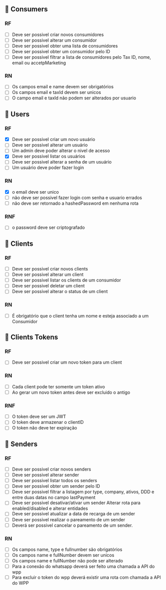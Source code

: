 
## :pushpin: Consumers
  ### RF
  - [ ] Deve ser possivel criar novos consumidores
  - [ ] Deve ser possivel alterar um consumidor
  - [ ] Deve ser possivel obter uma lista de consumidores
  - [ ] Deve ser possivel obter um consumidor pelo ID
  - [ ] Deve ser possivel filtrar a lista de consumidores pelo
          Tax ID, nome, email ou accetpMarketing

  ### RN
  - [ ] Os campos email e name devem ser obrigatórios
  - [ ] Os campos email e taxId devem ser unicos
  - [ ] O campo email e taxId não podem ser alterados por usuario

## :pushpin: Users
  ### RF
  - [x] Deve ser possivel criar um novo usuário
  - [ ] Deve ser possivel alterar um usuário
  - [ ] Um admin deve poder alterar o nivel de acesso
  - [x] Deve ser possivel listar os usuários
  - [ ] Deve ser possivel alterar a senha de um usuário
  - [ ] Um usuário deve poder fazer login

  ### RN
  - [x] o email deve ser unico
  - [ ] não deve ser possivel fazer login com senha e usuario errados
  - [ ] não deve ser retornado a hashedPassword em nenhuma rota

  ### RNF
  - [ ] o password deve ser criptografado

## :pushpin: Clients
  ### RF
  - [ ] Deve ser possivel criar novos clients
  - [ ] Deve ser possivel alterar um client
  - [ ] Deve ser possivel listar os clients de um consumidor
  - [ ] Deve ser possivel deletar um client
  - [ ] Deve ser possivel alterar o status de um client

  ### RN
  - [ ] É obrigatório que o client tenha um nome e esteja associado a um Consumidor

## :pushpin: Clients Tokens
  ### RF
  - [ ] Deve ser possivel criar um novo token para um client

  ### RN
  - [ ] Cada client pode ter somente um token ativo
  - [ ] Ao gerar um novo token antes deve ser excluido o antigo

  ### RNF
  - [ ] O token deve ser um JWT
  - [ ] O token deve armazenar o clientID
  - [ ] O token não deve ter expiração

## :pushpin: Senders
  ### RF
  - [ ] Deve ser possivel criar novos senders
  - [ ] Deve ser possivel alterar sender
  - [ ] Deve ser possivel listar todos os senders
  - [ ] Deve ser possivel obter um sender pelo ID
  - [ ] Deve ser possivel filtrar a listagem por type, company, ativos, DDD e entre
        duas datas no campo lastPayment
  - [ ] Deve ser possivel desativar/ativar um sender
        Alterar rota para enabled/disabled e alterar entidades
  - [ ] Deve ser possivel atualizar a data de recarga de um sender
  - [ ] Deve ser possivel realizar o pareamento de um sender
  - [ ] Deverá ser possivel cancelar o pareamento de um sender.

  ### RN
  - [ ] Os campos name, type e fullnumber são obrigatórios
  - [ ] Os campos name e fullNumber devem ser unicos
  - [ ] Os campos name e fullNumber não pode ser alterado
  - [ ] Para a conexão do whatsapp deverá ser feito uma chamada a API do wpp
  - [ ] Para excluir o token do wpp deverá existir uma rota com chamada a API do WPP
